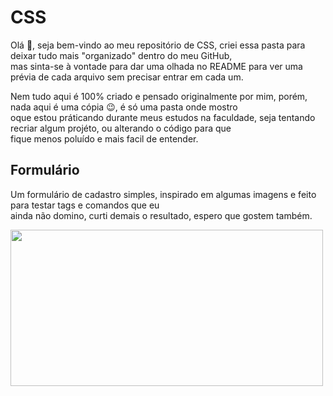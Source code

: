 # CSS
<p>Olá 👋, seja bem-vindo ao meu repositório de CSS, criei essa pasta para deixar tudo mais "organizado" dentro do meu GitHub,<br>
  mas sinta-se à vontade para dar uma olhada no README para ver uma prévia de cada arquivo sem precisar entrar em cada um.</p>
  
<p>Nem tudo aqui é 100% criado e pensado originalmente por mim, porém, nada aqui é uma cópia 😉, é só uma pasta onde mostro<br> 
  oque estou práticando durante meus estudos na faculdade, seja tentando recriar algum projéto, ou alterando o código para que<br> 
  fique menos poluído e mais facil de entender.</p>

<article>
  <h2>Formulário</h2>
  
  <p>Um formulário de cadastro simples, inspirado em algumas imagens e feito para testar tags e comandos que eu<br> 
    ainda não domino, curti demais o resultado, espero que gostem também.</p>
  <img src="https://user-images.githubusercontent.com/101893896/166433149-101b9545-79c7-4330-b3bd-b2a349ed840d.png" width="500px" height="250">
</article>
